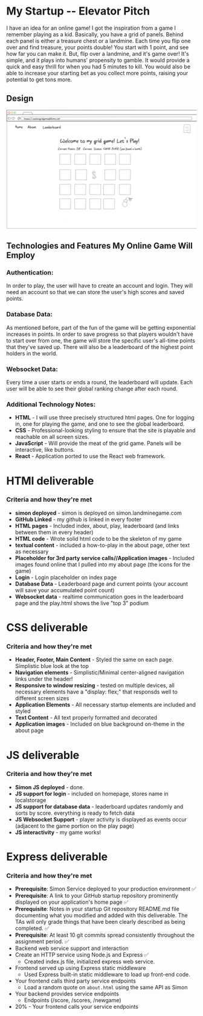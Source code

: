 # My Startup -- Elevator Pitch
I have an idea for an online game! I got the inspiration from a game I remember playing as a kid. Basically, you have a grid of panels. Behind each panel is either a treasure chest or a landmine. Each time you flip one over and find treasure, your points double! You start with 1 point, and see how far you can make it. But, flip over a landmine, and it's game over! It's simple, and it plays into humans' propensity to gamble. It would provide a quick and easy thrill for when you had 5 minutes to kill. You would also be able to increase your starting bet as you collect more points, raising your potential to get tons more. 

## Design

![Grid Game design](Grid_Game.png)

## Technologies and Features My Online Game Will Employ

### Authentication:

In order to play, the user will have to create an account and login. They will need an account so that we can store the user's high scores and saved points. 

### Database Data:

As mentioned before, part of the fun of the game will be getting exponential increases in points. In order to save progress so that players wouldn't have to start over from one, the game will store the specific user's all-time points that they've saved up. There will also be a leaderboard of the highest point holders in the world. 

### Websocket Data:

Every time a user starts or ends a round, the leaderboard will update. Each user will be able to see their global ranking change after each round.

### Additional Technology Notes:

- **HTML** - I will use three precisely structured html pages. One for logging in, one for playing the game, and one to see the global leaderboard.
- **CSS** - Professional-looking styling to ensure that the site is playable and reachable on all screen sizes.
- **JavaScript** - Will provide the meat of the grid game. Panels will be interactive, like buttons.
- **React** - Application ported to use the React web framework.


# HTMl deliverable
### Criteria and how they're met
- **simon deployed** - simon is deployed on simon.landminegame.com
- **GitHub Linked** - my github is linked in every footer
- **HTML pages** - Included index, about, play, leaderboard (and links between them in every header)
- **HTML code** - Wrote solid html code to be the skeleton of my game
- **textual content** - included a how-to-play in the about page, other text as necessary
- **Placeholder for 3rd party service calls//Application images** - Included images found online that I pulled into my about page (the icons for the game)
- **Login** - Login placeholder on index page
- **Database Data** - Leaderboard page and current points (your account will save your accumulated point count)
- **Websocket data** - realtime communication goes in the leaderboard page and the play.html shows the live "top 3" podium


# CSS deliverable
### Criteria and how they're met
- **Header, Footer, Main Content** - Styled the same on each page. Simplistic blue look at the top
- **Navigation elements** - Simplistic/Minimal center-aligned navigation links under the header!
- **Responsive to window resizing** - tested on multiple devices, all necessary elements have a "display: flex;" that responsds well to different screen sizes
- **Application Elements** - All necessary startup elements are included and styled
- **Text Content** - All text properly formatted and decorated
- **Application images** - Included on blue background on-theme in the about page

# JS deliverable
### Criteria and how they're met
- **Simon JS deployed** - done.
- **JS support for login** - included on homepage, stores name in localstorage
- **JS support for database data** - leaderboard updates randomly and sorts by score. everything is ready to fetch data
- **JS Websocket Support** - player activity is displayed as events occur (adjacent to the game portion on the play page)
- **JS interactivity** - my game works!

# Express deliverable
### Criteria and how they're met
- **Prerequisite**: Simon Service deployed to your production environment ✅
- **Prerequisite**: A link to your GitHub startup repository prominently displayed on your application's home page ✅
- **Prerequisite**: Notes in your startup Git repository README.md file documenting what you modified and added with this deliverable. The TAs will only grade things that have been clearly described as being completed. ✅
- **Prerequisite**: At least 10 git commits spread consistently throughout the assignment period. ✅
- Backend web service support and interaction
 - Create an HTTP service using Node.js and Express ✅
   - Created index.js file, initialized express web service. 
 - Frontend served up using Express static middleware
   - Used Express built-in static middleware to load up front-end code.
 - Your frontend calls third party service endpoints
   - Load a random quote on `about.html` using the same API as Simon
 - Your backend provides service endpoints
   - Endpoints (/score, /scores, /newgame)
  - 20% - Your frontend calls your service endpoints